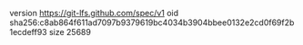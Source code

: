 version https://git-lfs.github.com/spec/v1
oid sha256:c8ab864f611ad7097b9379619bc4034b3904bbee0132e2cd0f69f2b1ecdeff93
size 25689
